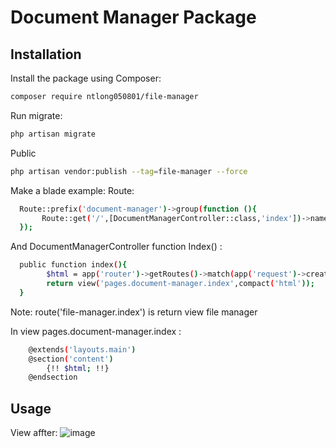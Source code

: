 # Document Manager Package

## Installation

Install the package using Composer:

```bash
composer require ntlong050801/file-manager
```

Run migrate:

```bash
php artisan migrate
```

Public
```bash
php artisan vendor:publish --tag=file-manager --force
```
Make a blade example: 
Route:
```bash
  Route::prefix('document-manager')->group(function (){
       Route::get('/',[DocumentManagerController::class,'index'])->name('document-manager.index');
  });
```
  And DocumentManagerController function Index() :
```bash
  public function index(){
        $html = app('router')->getRoutes()->match(app('request')->create(route('file-manager.index')))->run();
        return view('pages.document-manager.index',compact('html'));
  }
```
  Note: route('file-manager.index') is return view file manager

  In view pages.document-manager.index :
```bash
    @extends('layouts.main')
    @section('content')
        {!! $html; !!}
    @endsection
```

## Usage
View affter:
![image](https://github.com/NTLong050801/file-manager-package/assets/90180848/99f2b0ce-20d4-491a-af4a-2d1afbce4227)


  

